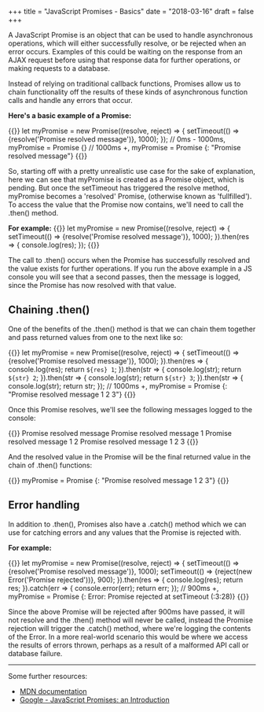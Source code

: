 +++
title = "JavaScript Promises - Basics"
date = "2018-03-16"
draft = false
+++

A JavaScript Promise is an object that can be used to handle asynchronous operations, which will either successfully resolve, or be rejected when an error occurs. Examples of this could be waiting on the response from an AJAX request before using that response data for further operations, or making requests to a database.

Instead of relying on traditional callback functions, Promises allow us to chain functionality off the results of these kinds of asynchronous function calls and handle any errors that occur.

__Here's a basic example of a Promise:__

{{<highlight js>}}
let myPromise = new Promise((resolve, reject) => {
  setTimeout(() => {resolve('Promise resolved message')}, 1000);
});
// 0ms - 1000ms, myPromise = Promise {<pending>}
// 1000ms +, myPromise = Promise {<resolved>: "Promise resolved message"}
{{</highlight>}}

So, starting off with a pretty unrealistic use case for the sake of explanation, here we can see that myPromise is created as a Promise object, which is pending. But once the setTimeout has triggered the resolve method, myPromise becomes a 'resolved' Promise, (otherwise known as 'fullfilled'). To access the value that the Promise now contains, we'll need to call the .then() method.

__For example:__
{{<highlight js>}}
let myPromise = new Promise((resolve, reject) => {
  setTimeout(() => {resolve('Promise resolved message')}, 1000);
}).then(res => {
  console.log(res);
});
{{</highlight>}}

The call to .then() occurs when the Promise has successfully resolved and the value exists for further operations. If you run the above example in a JS console you will see that a second passes, then the message is logged, since the Promise has now resolved with that value.

## Chaining .then()

One of the benefits of the .then() method is that we can chain them together and pass returned values from one to the next like so:

{{<highlight js>}}
let myPromise = new Promise((resolve, reject) => {
  setTimeout(() => {resolve('Promise resolved message')}, 1000);
}).then(res => {
  console.log(res);
  return `${res} 1`;
}).then(str => {
  console.log(str);
  return `${str} 2`;
}).then(str => {
  console.log(str);
  return `${str} 3`;
}).then(str => {
  console.log(str);
  return str;
});
// 1000ms +, myPromise = Promise {<resolved>: "Promise resolved message 1 2 3"}
{{</highlight>}}

Once this Promise resolves, we'll see the following messages logged to the console:

{{<highlight html>}}
Promise resolved message
Promise resolved message 1
Promise resolved message 1 2
Promise resolved message 1 2 3
{{</highlight>}}

And the resolved value in the Promise will be the final returned value in the chain of .then() functions:

{{<highlight js>}}
myPromise = Promise {<resolved>: "Promise resolved message 1 2 3"}
{{</highlight>}}

## Error handling

In addition to .then(), Promises also have a .catch() method which we can use for catching errors and any values that the Promise is rejected with.

__For example:__

{{<highlight js>}}
let myPromise = new Promise((resolve, reject) => {
  setTimeout(() => {resolve('Promise resolved message')}, 1000);
  setTimeout(() => {reject(new Error('Promise rejected'))}, 900);
}).then(res => {
  console.log(res);
  return res;
}).catch(err => {
  console.error(err);
  return err;
});
// 900ms +, myPromise = Promise {<resolved>: Error: Promise rejected at setTimeout (<anonymous>:3:28)}
{{</highlight>}}

Since the above Promise will be rejected after 900ms have passed, it will not resolve and the .then() method will never be called, instead the Promise rejection will trigger the .catch() method, where we're logging the contents of the Error. In a more real-world scenario this would be where we access the results of errors thrown, perhaps as a result of a malformed API call or database failure.

---

Some further resources:

- [MDN documentation](https://developer.mozilla.org/en-US/docs/Web/JavaScript/Reference/Global_Objects/Promise)
- [Google - JavaScript Promises: an Introduction](https://developers.google.com/web/fundamentals/primers/promises)
